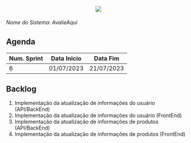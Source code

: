 <div align=center>
  <img src="../imagens/INFVertical.jpg">
</div>

###### Nome do Sistema: AvalieAqui

## Agenda

| **Num. Sprint** | **Data Inicio** | **Data Fim** |
| --------------- | --------------- | ------------ |
| 6               | 01/07/2023      | 21/07/2023   |

## Backlog

1. Implementação da atualização de informações do usuário (API/BackEnd)
2. Implementação da atualização de informações do usuário (FrontEnd)
3. Implementação da atualização de informações de produtos (API/BackEnd)
4. Implementação da atualização de informações de produtos (FrontEnd)
